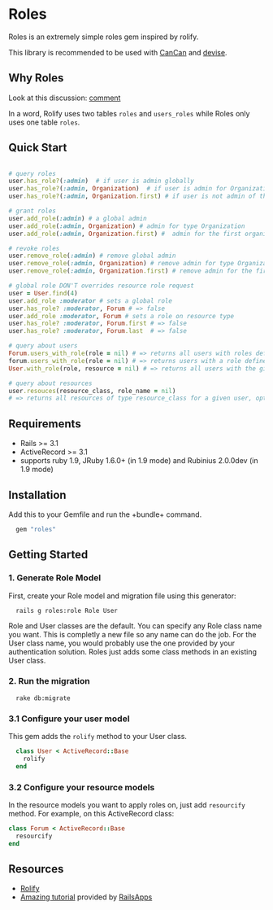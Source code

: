 # Roles

Roles is an extremely simple roles gem inspired by rolify.

This library is recommended to be used with [CanCan](https://github.com/ryanb/cancan) and [devise](https://github.com/plataformatec/devise).

## Why Roles

Look at this discussion: [comment](https://github.com/EppO/rolify/issues/80#issuecomment-7790341)

In a word, Rolify uses two tables `roles` and `users_roles` while Roles only uses one table `roles`.

## Quick Start

```ruby

# query roles
user.has_role?(:admin)  # if user is admin globally
user.has_role?(:admin, Organization)  # if user is admin for Organization type
user.has_role?(:admin, Organization.first) # if user is not admin of the first organization

# grant roles
user.add_role(:admin) # a global admin
user.add_role(:admin, Organization) # admin for type Organization
user.add_role(:admin, Organization.first) #  admin for the first organization

# revoke roles
user.remove_role(:admin) # remove global admin
user.remove_role(:admin, Organization) # remove admin for type Organization
user.remove_role(:admin, Organization.first) # remove admin for the first organization

# global role DON'T overrides resource role request
user = User.find(4)
user.add_role :moderator # sets a global role
user.has_role? :moderator, Forum # => false
user.add_role :moderator, Forum # sets a role on resource type
user.has_role? :moderator, Forum.first # => false
user.has_role? :moderator, Forum.last  # => false

# query about users
Forum.users_with_role(role = nil) # => returns all users with roles defined on Forum
forum.users_with_role(role = nil) # => returns users with a role defined of current instance
User.with_role(role, resource = nil) # => returns all users with the given role, optionally scoped by Class, instance or non-scoped(globally)

# query about resources
user.resouces(resource_class, role_name = nil)
# => returns all resources of type resource_class for a given user, optionally filtered by role_name.

```

## Requirements

* Rails >= 3.1
* ActiveRecord >= 3.1
* supports ruby 1.9, JRuby 1.6.0+ (in 1.9 mode) and Rubinius 2.0.0dev (in 1.9 mode)

## Installation

Add this to your Gemfile and run the +bundle+ command.

```ruby
  gem "roles"
```

## Getting Started

### 1. Generate Role Model

First, create your Role model and migration file using this generator:

```
  rails g roles:role Role User
```

Role and User classes are the default. You can specify any Role class name you want. This is completly a new file so any name can do the job.
For the User class name, you would probably use the one provided by your authentication solution. Roles just adds some class methods in an existing User class.


### 2. Run the migration

```
  rake db:migrate
```

### 3.1 Configure your user model

This gem adds the `rolify` method to your User class.

```ruby
  class User < ActiveRecord::Base
    rolify
  end
```

### 3.2 Configure your resource models

In the resource models you want to apply roles on, just add ``resourcify`` method.
For example, on this ActiveRecord class:

```ruby
class Forum < ActiveRecord::Base
  resourcify
end
```

## Resources

* [Rolify](https://github.com/EppO/rolify)
* [Amazing tutorial](http://railsapps.github.com/tutorial-rails-bootstrap-devise-cancan.html) provided by [RailsApps](http://railsapps.github.com/)

